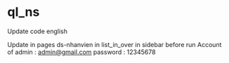 # ql_ns
Update code english

Update in pages ds-nhanvien in list_in_over in sidebar before run 
Account of admin : admin@gmail.com
password : 12345678
